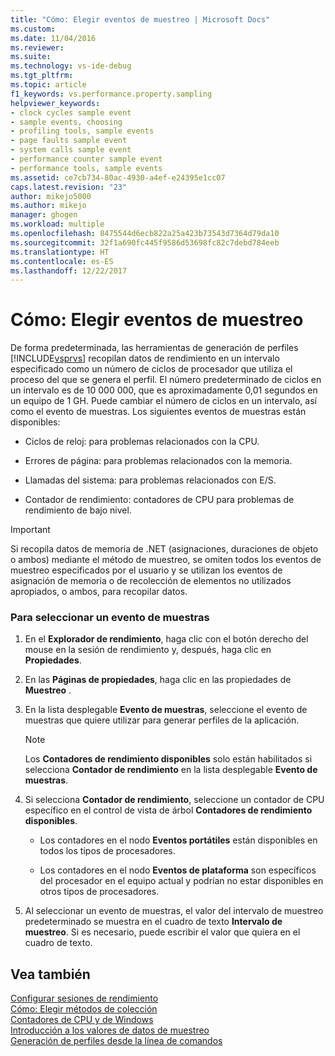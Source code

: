 ```yaml
---
title: "Cómo: Elegir eventos de muestreo | Microsoft Docs"
ms.custom: 
ms.date: 11/04/2016
ms.reviewer: 
ms.suite: 
ms.technology: vs-ide-debug
ms.tgt_pltfrm: 
ms.topic: article
f1_keywords: vs.performance.property.sampling
helpviewer_keywords:
- clock cycles sample event
- sample events, choosing
- profiling tools, sample events
- page faults sample event
- system calls sample event
- performance counter sample event
- performance tools, sample events
ms.assetid: ce7cb734-80ac-4930-a4ef-e24395e1cc07
caps.latest.revision: "23"
author: mikejo5000
ms.author: mikejo
manager: ghogen
ms.workload: multiple
ms.openlocfilehash: 8475544d6ecb822a25a423b73543d7364d79da10
ms.sourcegitcommit: 32f1a690fc445f9586d53698fc82c7debd784eeb
ms.translationtype: HT
ms.contentlocale: es-ES
ms.lasthandoff: 12/22/2017
---
```

# <a name="how-to-choose-sampling-events"></a>Cómo: Elegir eventos de muestreo
De forma predeterminada, las herramientas de generación de perfiles [!INCLUDE[vsprvs](../code-quality/includes/vsprvs_md.md)] recopilan datos de rendimiento en un intervalo especificado como un número de ciclos de procesador que utiliza el proceso del que se genera el perfil. El número predeterminado de ciclos en un intervalo es de 10 000 000, que es aproximadamente 0,01 segundos en un equipo de 1 GH. Puede cambiar el número de ciclos en un intervalo, así como el evento de muestras. Los siguientes eventos de muestras están disponibles:  
  
-   Ciclos de reloj: para problemas relacionados con la CPU.  
  
-   Errores de página: para problemas relacionados con la memoria.  
  
-   Llamadas del sistema: para problemas relacionados con E/S.  
  
-   Contador de rendimiento: contadores de CPU para problemas de rendimiento de bajo nivel.  
  
> [!IMPORTANT]
>  Si recopila datos de memoria de .NET (asignaciones, duraciones de objeto o ambos) mediante el método de muestreo, se omiten todos los eventos de muestreo especificados por el usuario y se utilizan los eventos de asignación de memoria o de recolección de elementos no utilizados apropiados, o ambos, para recopilar datos.  
  
### <a name="to-select-a-sample-event"></a>Para seleccionar un evento de muestras  
  
1.  En el **Explorador de rendimiento**, haga clic con el botón derecho del mouse en la sesión de rendimiento y, después, haga clic en **Propiedades**.  
  
2.  En las **Páginas de propiedades**, haga clic en las propiedades de **Muestreo** .  
  
3.  En la lista desplegable **Evento de muestras**, seleccione el evento de muestras que quiere utilizar para generar perfiles de la aplicación.  
  
    > [!NOTE]
    >  Los **Contadores de rendimiento disponibles** solo están habilitados si selecciona **Contador de rendimiento** en la lista desplegable **Evento de muestras**.  
  
4.  Si selecciona **Contador de rendimiento**, seleccione un contador de CPU específico en el control de vista de árbol **Contadores de rendimiento disponibles**.  
  
    -   Los contadores en el nodo **Eventos portátiles** están disponibles en todos los tipos de procesadores.  
  
    -   Los contadores en el nodo **Eventos de plataforma** son específicos del procesador en el equipo actual y podrían no estar disponibles en otros tipos de procesadores.  
  
5.  Al seleccionar un evento de muestras, el valor del intervalo de muestreo predeterminado se muestra en el cuadro de texto **Intervalo de muestreo**. Si es necesario, puede escribir el valor que quiera en el cuadro de texto.  
  
## <a name="see-also"></a>Vea también  
 [Configurar sesiones de rendimiento](../profiling/configuring-performance-sessions.md)   
 [Cómo: Elegir métodos de colección](../profiling/how-to-choose-collection-methods.md)   
 [Contadores de CPU y de Windows](../profiling/cpu-and-windows-counters.md)   
 [Introducción a los valores de datos de muestreo](../profiling/understanding-sampling-data-values.md)   
 [Generación de perfiles desde la línea de comandos](../profiling/using-the-profiling-tools-from-the-command-line.md)